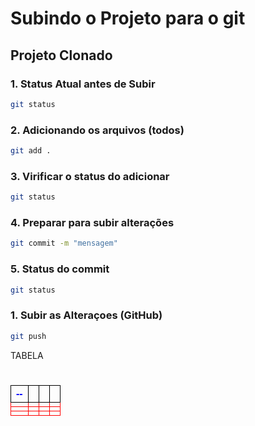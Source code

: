 # Subindo o Projeto para o git 
## Projeto Clonado

### 1. Status Atual antes de Subir

```bash
git status

``` 
### 2. Adicionando os arquivos  (todos)

```bash
git add .

``` 
### 3. Virificar o status do adicionar

```bash
git status

``` 
### 4. Preparar para subir alterações

```bash
git commit -m "mensagem"

``` 
### 5. Status do commit

```bash
git status

``` 
### 1. Subir as Alteraçoes (GitHub)

```bash
git push

```

TABELA

<html>
<head>
    <title></title>
    <style>
        table{
            font-family: arial;
            width: 100%;
        }
        th/* , td */{
            border: 1px solid black;
            background-color: rgb;
            color:blue
        }
        td {
            border:1px solid red
        }
      </style>
    </head>
    <body>
        <h1 style="text-align:center;"></h1>
        <table>
            <tr>
                <th>--</th>
                <th></th>
                <th></th>
                <th></th>
                </tr>
                <tr>
                    <td></td>
                    <td></td>
                    <td></td>
                    <td></td>
                </tr>
                <tr>
                    <td></td>
                    <td></td>
                    <td></td>
                    <td></td>
                </tr>
                <tr>
                    <td></td>
                    <td></td>
                    <td></td>
                    <td></td>
                </tr>
        </table>
    </body>
    </html>

